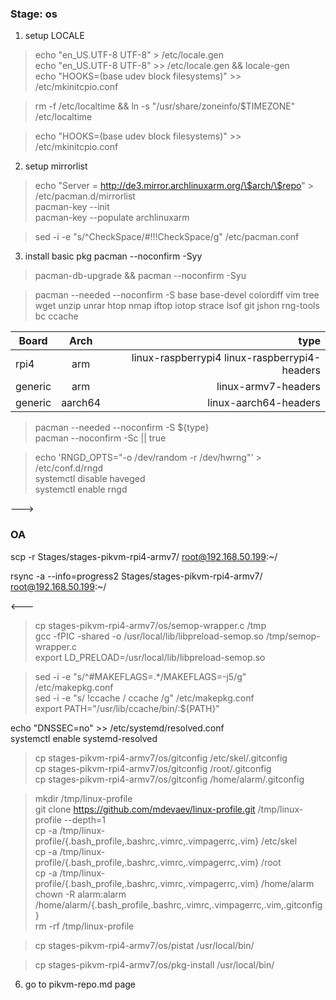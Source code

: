 ### Stage: os
1. setup LOCALE
> echo "en_US.UTF-8 UTF-8" > /etc/locale.gen  
> echo "en_US.UTF-8 UTF-8" >> /etc/locale.gen && locale-gen  
> echo "HOOKS=(base udev block filesystems)" >> /etc/mkinitcpio.conf  

<!-- export LC_ALL "en_US.UTF-8" -->

> rm -f /etc/localtime && ln -s "/usr/share/zoneinfo/$TIMEZONE" /etc/localtime

> echo "HOOKS=(base udev block filesystems)" >> /etc/mkinitcpio.conf

2. setup mirrorlist
> echo "Server = http://de3.mirror.archlinuxarm.org/\$arch/\$repo" > /etc/pacman.d/mirrorlist  
> pacman-key --init  
> pacman-key --populate archlinuxarm

> sed -i -e "s/^CheckSpace/#!!!CheckSpace/g" /etc/pacman.conf

3. install basic pkg
pacman --noconfirm -Syy

<!-- there is nothing to do -->
<!-- pacman --needed --noconfirm -S glibc pacman -->

> pacman-db-upgrade && pacman --noconfirm -Syu

<!-- there is nothing to do -->
<!-- pacman --needed --noconfirm -S p11-kit archlinux-keyring ca-certificates ca-certificates-mozilla ca-certificates-utils -->

> pacman --needed --noconfirm -S base base-devel colordiff vim tree wget unzip unrar htop nmap iftop iotop strace lsof git jshon rng-tools bc ccache

Board   | Arch    | type 
--------|:-------:|-----:
rpi4    | arm     | linux-raspberrypi4 linux-raspberrypi4-headers   
generic | arm     | linux-armv7-headers
generic | aarch64 | linux-aarch64-headers

> pacman --needed --noconfirm -S ${type}  
> pacman --noconfirm -Sc || true

> echo 'RNGD_OPTS="-o /dev/random -r /dev/hwrng"' > /etc/conf.d/rngd  
> systemctl disable haveged  
> systemctl enable rngd  

---> 

### OA 

scp -r Stages/stages-pikvm-rpi4-armv7/ root@192.168.50.199:~/  

rsync -a --info=progress2 Stages/stages-pikvm-rpi4-armv7/ root@192.168.50.199:~/

<---

> cp stages-pikvm-rpi4-armv7/os/semop-wrapper.c /tmp  
> gcc -fPIC -shared -o /usr/local/lib/libpreload-semop.so /tmp/semop-wrapper.c  
> export LD_PRELOAD=/usr/local/lib/libpreload-semop.so  

> sed -i -e "s/^#MAKEFLAGS=.*/MAKEFLAGS=-j5/g" /etc/makepkg.conf  
> sed -i -e "s/ \!ccache / ccache /g" /etc/makepkg.conf  
> export PATH="/usr/lib/ccache/bin/:${PATH}"  

echo "DNSSEC=no" >> /etc/systemd/resolved.conf  
systemctl enable systemd-resolved  

> cp stages-pikvm-rpi4-armv7/os/gitconfig /etc/skel/.gitconfig  
> cp stages-pikvm-rpi4-armv7/os/gitconfig /root/.gitconfig  
> cp stages-pikvm-rpi4-armv7/os/gitconfig /home/alarm/.gitconfig  

> mkdir /tmp/linux-profile  
> git clone https://github.com/mdevaev/linux-profile.git /tmp/linux-profile --depth=1  
> cp -a /tmp/linux-profile/{.bash_profile,.bashrc,.vimrc,.vimpagerrc,.vim} /etc/skel  
> cp -a /tmp/linux-profile/{.bash_profile,.bashrc,.vimrc,.vimpagerrc,.vim} /root  
> cp -a /tmp/linux-profile/{.bash_profile,.bashrc,.vimrc,.vimpagerrc,.vim} /home/alarm   
> chown -R alarm:alarm /home/alarm/{.bash_profile,.bashrc,.vimrc,.vimpagerrc,.vim,.gitconfig}  
> rm -rf /tmp/linux-profile  

> cp stages-pikvm-rpi4-armv7/os/pistat /usr/local/bin/  

<!-- Not use pkg-install --> 
> cp stages-pikvm-rpi4-armv7/os/pkg-install /usr/local/bin/  

6. go to pikvm-repo.md page